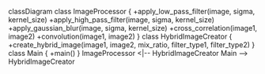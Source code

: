 classDiagram
    class ImageProcessor {
        +apply_low_pass_filter(image, sigma, kernel_size)
        +apply_high_pass_filter(image, sigma, kernel_size)
        +apply_gaussian_blur(image, sigma, kernel_size)
        +cross_correlation(image1, image2)
        +convolution(image1, image2)
    }
    class HybridImageCreator {
        +create_hybrid_image(image1, image2, mix_ratio, filter_type1, filter_type2)
    }
    class Main {
        +main()
    }
    ImageProcessor <|-- HybridImageCreator
    Main --> HybridImageCreator